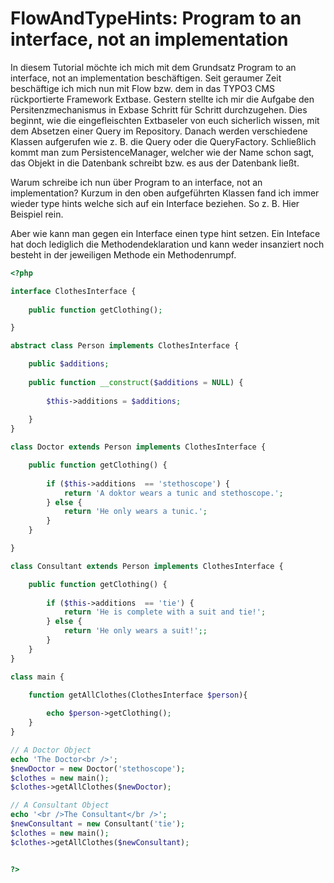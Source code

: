 FlowAndTypeHints: Program to an interface, not an implementation
================================================================
In diesem Tutorial möchte ich mich mit dem Grundsatz Program to an interface, not an implementation beschäftigen.
Seit geraumer Zeit beschäftige ich mich nun mit Flow bzw. dem in das TYPO3 CMS rückportierte Framework Extbase. Gestern stellte ich mir die Aufgabe den Persitenzmechanismus in Exbase Schritt für Schritt durchzugehen. Dies beginnt, wie die eingefleischten Extbaseler von euch sicherlich wissen, mit dem Absetzen einer Query im <Model>Repository. Danach werden verschiedene Klassen aufgerufen wie z. B. die Query oder die QueryFactory. Schließlich kommt man zum PersistenceManager, welcher wie der Name schon sagt, das Objekt in die Datenbank schreibt bzw. es aus der Datenbank ließt.

Warum schreibe ich nun über Program to an interface, not an implementation? Kurzum in den oben aufgeführten Klassen fand ich immer wieder type hints welche sich auf ein Interface beziehen. So z. B. Hier Beispiel rein.

Aber wie kann man gegen ein Interface einen type hint setzen. Ein Inteface hat doch lediglich die Methodendeklaration und kann weder insanziert noch besteht in der jeweiligen Methode ein Methodenrumpf.


```php
<?php

interface ClothesInterface {
	
	public function getClothing();

}

abstract class Person implements ClothesInterface {

	public $additions;
	
	public function __construct($additions = NULL) {
	
		$this->additions = $additions;
	
	}
}

class Doctor extends Person implements ClothesInterface {	

	public function getClothing() {
		
		if ($this->additions  == 'stethoscope') {
			return 'A doktor wears a tunic and stethoscope.';
		} else {
			return 'He only wears a tunic.';
		}	
	}

}

class Consultant extends Person implements ClothesInterface {

	public function getClothing() {
		
		if ($this->additions  == 'tie') {
			return 'He is complete with a suit and tie!';
		} else {
			return 'He only wears a suit!';;
		}
	}
}

class main {

	function getAllClothes(ClothesInterface $person){
	
		echo $person->getClothing();
	}
}

// A Doctor Object
echo 'The Doctor<br />';
$newDoctor = new Doctor('stethoscope');
$clothes = new main();
$clothes->getAllClothes($newDoctor);

// A Consultant Object
echo '<br />The Consultant</br />';
$newConsultant = new Consultant('tie');
$clothes = new main();
$clothes->getAllClothes($newConsultant);


?>
```
